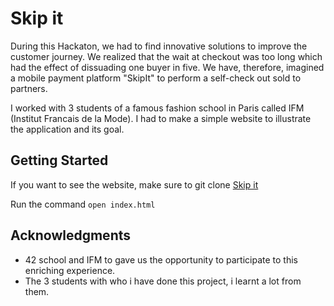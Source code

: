 # Skip it

During this Hackaton, we had to find innovative solutions to improve the customer journey. We realized that the wait at checkout was too long which had the effect of dissuading one buyer in five. We have, therefore, imagined a mobile payment platform "SkipIt" to perform a self-check out sold to partners.

I worked with 3 students of a famous fashion school in Paris called IFM (Institut Francais de la Mode).
I had to make a simple website to illustrate the application and its goal.

## Getting Started

If you want to see the website, make sure to git clone [Skip it](https://github.com/DianeDerycke/skip_it_hackaton_ifm.git)

Run the command `open index.html`

## Acknowledgments

- 42 school and IFM to gave us the opportunity to participate to this enriching experience.
- The 3 students with who i have done this project, i learnt a lot from them.
